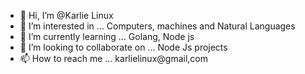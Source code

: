 - 👋 Hi, I’m @Karlie Linux
- 👀 I’m interested in ... Computers, machines and Natural Languages
- 🌱 I’m currently learning ... Golang, Node js
- 💞️ I’m looking to collaborate on ... Node Js projects
- 📫 How to reach me ... karlielinux@gmail,com

<!---
karlielise/karlielise is a ✨ special ✨ repository because its `README.md` (this file) appears on your GitHub profile.
You can click the Preview link to take a look at your changes.
--->
